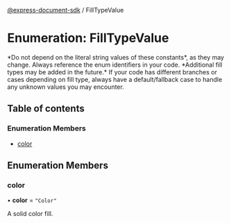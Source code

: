 [@express-document-sdk](../overview.md) / FillTypeValue

# Enumeration: FillTypeValue

<InlineAlert slots="text" variant="warning"/>
*Do not depend on the literal string values of these constants*, as they may change. Always reference the enum identifiers in your code.

<InlineAlert slots="text" variant="warning"/>
*Additional fill types may be added in the future.* If your code has different branches or cases depending on fill type,
always have a default/fallback case to handle any unknown values you may encounter.

## Table of contents

### Enumeration Members

- [color](FillTypeValue.md#color)

## Enumeration Members

### <a id="color" name="color"></a> color

• **color** = ``"Color"``

A solid color fill.
